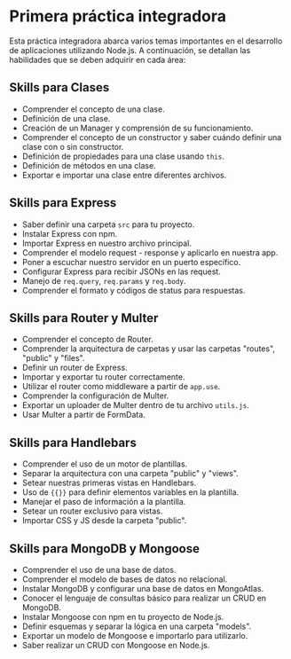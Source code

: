 # Primera práctica integradora

Esta práctica integradora abarca varios temas importantes en el desarrollo de aplicaciones utilizando Node.js. A continuación, se detallan las habilidades que se deben adquirir en cada área:

## Skills para Clases
- Comprender el concepto de una clase.
- Definición de una clase.
- Creación de un Manager y comprensión de su funcionamiento.
- Comprender el concepto de un constructor y saber cuándo definir una clase con o sin constructor.
- Definición de propiedades para una clase usando `this`.
- Definición de métodos en una clase.
- Exportar e importar una clase entre diferentes archivos.

## Skills para Express
- Saber definir una carpeta `src` para tu proyecto.
- Instalar Express con npm.
- Importar Express en nuestro archivo principal.
- Comprender el modelo request - response y aplicarlo en nuestra app.
- Poner a escuchar nuestro servidor en un puerto específico.
- Configurar Express para recibir JSONs en las request.
- Manejo de `req.query`, `req.params` y `req.body`.
- Comprender el formato y códigos de status para respuestas.

## Skills para Router y Multer
- Comprender el concepto de Router.
- Comprender la arquitectura de carpetas y usar las carpetas "routes", "public" y "files".
- Definir un router de Express.
- Importar y exportar tu router correctamente.
- Utilizar el router como middleware a partir de `app.use`.
- Comprender la configuración de Multer.
- Exportar un uploader de Multer dentro de tu archivo `utils.js`.
- Usar Multer a partir de FormData.

## Skills para Handlebars
- Comprender el uso de un motor de plantillas.
- Separar la arquitectura con una carpeta "public" y "views".
- Setear nuestras primeras vistas en Handlebars.
- Uso de `{{}}` para definir elementos variables en la plantilla.
- Manejar el paso de información a la plantilla.
- Setear un router exclusivo para vistas.
- Importar CSS y JS desde la carpeta "public".

## Skills para MongoDB y Mongoose
- Comprender el uso de una base de datos.
- Comprender el modelo de bases de datos no relacional.
- Instalar MongoDB y configurar una base de datos en MongoAtlas.
- Conocer el lenguaje de consultas básico para realizar un CRUD en MongoDB.
- Instalar Mongoose con npm en tu proyecto de Node.js.
- Definir esquemas y separar la lógica en una carpeta "models".
- Exportar un modelo de Mongoose e importarlo para utilizarlo.
- Saber realizar un CRUD con Mongoose en Node.js.

